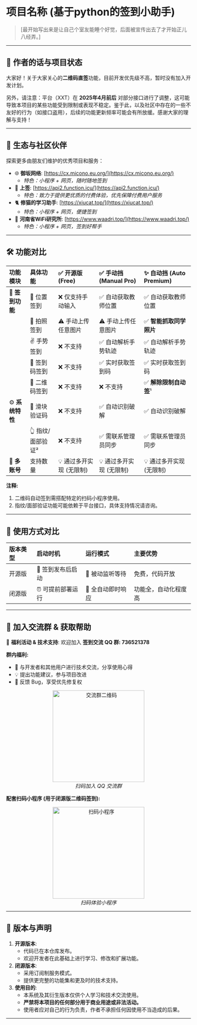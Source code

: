 # 项目名称 (基于python的签到小助手)

> [最开始写出来是让自己个室友能睡个好觉，后面被宣传出去了才开始正儿八经弄。]

---

## 📝 作者的话与项目状态

大家好！关于大家关心的**二维码直签**功能，目前开发优先级不高，暂时没有加入开发计划。

另外，请注意：平台（XXT）在 **2025年4月前后** 对部分接口进行了调整，这可能导致本项目的某些功能受到限制或表现不稳定。鉴于此，以及社区中存在的一些不友好的行为（如接口盗用），后续的功能更新频率可能会有所放缓。感谢大家的理解与支持！

---

## 🌟 生态与社区伙伴

探索更多由朋友们维护的优秀项目和服务：

*   🌐 **御坂网络**: [https://cx.micono.eu.org/](https://cx.micono.eu.org/)
    *   *特色：小程序 + 网页，随时随地签到*
*   💎 **上签**: [https://api2.function.icu/](https://api2.function.icu/)
    *   *特色：致力于提供更优质的付费体验，优先保障付费用户服务*
*   🐈 **修猫的学习助手**: [https://xiucat.top/](https://xiucat.top/)
    *   *特色：小程序 + 网页，便捷签到*
*   📶 **河南省WiFi研究所**: [https://www.waadri.top/](https://www.waadri.top/)
    *   *特色：小程序 + 网页，签到好帮手*

---

## 🛠️ 功能对比

| 功能模块        | 具体功能         | ✅ 开源版 (Free)      | ✅ 手动挡 (Manual Pro) | ✨ 自动挡 (Auto Premium) |
| :-------------- | :--------------- | :-------------------- | :--------------------- | :----------------------- |
| 📌 **签到功能** | 📍 位置签到      | ❌ 仅支持手动输入     | ✅ 自动获取教师位置    | ✅ 自动获取教师位置      |
|                 | 📸 拍照签到      | ⚠️ 手动上传任意图片   | ⚠️ 手动上传任意图片    | ✅ **智能抓取同学照片**  |
|                 | ✌️ 手势签到      | ❌ 不支持             | ✅ 自动解析手势轨迹    | ✅ 自动解析手势轨迹      |
|                 | 🔢 签到码签到    | ❌ 不支持             | ✅ 实时获取签到码      | ✅ 实时获取签到码        |
|                 | 🔳 二维码签到    | ❌ 不支持             | ❌ 不支持              | ✅ **解除限制自动签**¹   |
| ⚙️ **系统特性** | 🧩 滑块验证码    | ❌ 不支持             | ✅ 自动识别破解        | ✅ 自动识别破解          |
|                 | 👆 指纹/面部验证² | ❌ 不支持             | ✅ 需联系管理员同步    | ✅ 需联系管理员同步      |
| 👥 **多账号**    | 支持数量         | 💡 通过多开实现 (无限制) | 💡 通过多开实现 (无限制) | 💡 通过多开实现 (无限制) |

**注释:**
1.  二维码自动签到需搭配特定的扫码小程序使用。
2.  指纹/面部验证功能可能依赖于平台接口，具体支持情况请咨询。

---

## 🚀 使用方式对比

| 版本类型 | 启动时机             | 运行模式             | 主要优势           |
| :------- | :------------------- | :------------------- | :----------------- |
| 开源版   | 📅 签到发布后启动     | 👀 被动监听等待       | 免费，代码开放     |
| 闭源版   | ⏰ 可提前部署运行     | 🤖 全自动即时响应     | 功能全，自动化程度高 |

---

## 📢 加入交流群 & 获取帮助

🔔 **福利活动 & 技术支持**:
欢迎加入 **签到交流 QQ 群: 736521378**

**群内福利:**
*   💬 与开发者和其他用户进行技术交流，分享使用心得
*   💡 提出功能建议，参与项目改进
*   🐛 反馈 Bug，享受优先修复权

<p align="center">
  <img src="https://github.com/user-attachments/assets/ee22c16d-3bd5-4d2f-8ecf-eb560cf9cd9d" alt="交流群二维码" width="250"/>
  <br><em>扫码加入 QQ 交流群</em>
</p>

**配套扫码小程序 (用于闭源版二维码签到):**

<p align="center">
  <img src="https://github.com/user-attachments/assets/a338a208-1f7f-413c-b192-9068ff0d72a4" alt="扫码小程序" width="250"/>
  <br><em>扫码体验小程序</em>
</p>

---

## 📜 版本与声明

1.  **开源版本**:
    *   代码已在本仓库发布。
    *   欢迎开发者在此基础上进行学习、修改和扩展功能。
2.  **闭源版本**:
    *   采用订阅制服务模式。
    *   提供更完整的功能集和更及时的技术支持。
3.  **使用目的**:
    *   本系统及其衍生版本仅供个人学习和技术交流使用。
    *   **严禁将本项目的任何部分用于商业用途或非法活动。**
    *   使用者应对自己的行为负责，作者不承担任何因使用不当造成的后果。

---
